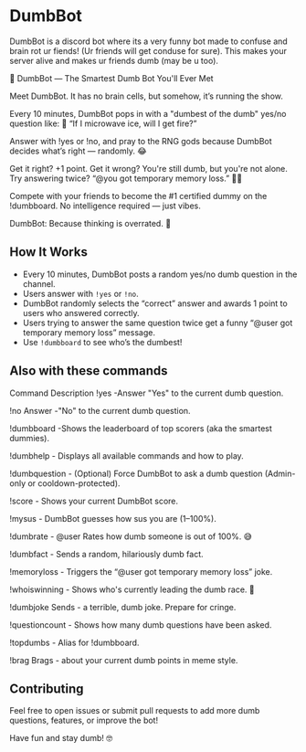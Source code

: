 # DumbBot
DumbBot is a discord bot where its a very funny bot made to confuse and brain rot ur fiends! (Ur friends will get conduse for sure). This makes your server alive and makes ur friends dumb (may be u too).

🧠 DumbBot — The Smartest Dumb Bot You'll Ever Met

Meet DumbBot. It has no brain cells, but somehow, it’s running the show.

Every 10 minutes, DumbBot pops in with a "dumbest of the dumb" yes/no question like:
🧼 “If I microwave ice, will I get fire?”

Answer with !yes or !no, and pray to the RNG gods because DumbBot decides what’s right — randomly. 😂

Get it right? +1 point.
Get it wrong? You're still dumb, but you're not alone.
Try answering twice? “@you got temporary memory loss.” 🧠💀

Compete with your friends to become the #1 certified dummy on the !dumbboard.
No intelligence required — just vibes.

DumbBot: Because thinking is overrated. 🫠
## How It Works

- Every 10 minutes, DumbBot posts a random yes/no dumb question in the channel.  
- Users answer with `!yes` or `!no`.  
- DumbBot randomly selects the “correct” answer and awards 1 point to users who answered correctly.  
- Users trying to answer the same question twice get a funny “@user got temporary memory loss” message.  
- Use `!dumbboard` to see who’s the dumbest!

## Also with these commands

Command	Description
!yes	-Answer "Yes" to the current dumb question.

!no	Answer -"No" to the current dumb question.

!dumbboard	 -Shows the leaderboard of top scorers (aka the smartest dummies).

!dumbhelp	- Displays all available commands and how to play.

!dumbquestion	- (Optional) Force DumbBot to ask a dumb question (Admin-only or cooldown-protected).

!score	- Shows your current DumbBot score.

!mysus	- DumbBot guesses how sus you are (1–100%).

!dumbrate - @user	Rates how dumb someone is out of 100%. 😅

!dumbfact	- Sends a random, hilariously dumb fact.

!memoryloss	- Triggers the “@user got temporary memory loss” joke.

!whoiswinning	- Shows who's currently leading the dumb race. 🏁

!dumbjoke	Sends - a terrible, dumb joke. Prepare for cringe.

!questioncount	- Shows how many dumb questions have been asked.

!topdumbs	- Alias for !dumbboard.

!brag	Brags - about your current dumb points in meme style.

## Contributing

Feel free to open issues or submit pull requests to add more dumb questions, features, or improve the bot!

Have fun and stay dumb! 🤓
